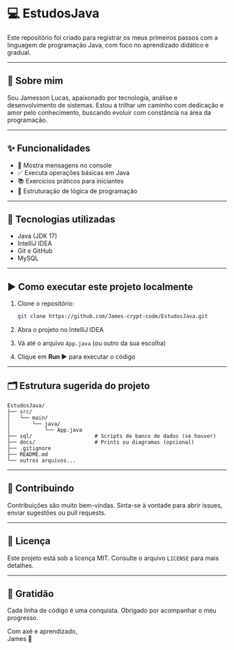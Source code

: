 # 💻 EstudosJava

Este repositório foi criado para registrar os meus primeiros passos com a linguagem de programação Java, com foco no aprendizado didático e gradual.

---

## 📌 Sobre mim

Sou Jamesson Lucas, apaixonado por tecnologia, análise e desenvolvimento de sistemas. Estou a trilhar um caminho com dedicação e amor pelo conhecimento, buscando evoluir com constância na área da programação.

---

## ✨ Funcionalidades

- 📌 Mostra mensagens no console
- ✅ Executa operações básicas em Java
- 📚 Exercícios práticos para iniciantes
- 🧠 Estruturação de lógica de programação

---

## 🚀 Tecnologias utilizadas

- Java (JDK 17)
- IntelliJ IDEA
- Git e GitHub
- MySQL

---

## ▶️ Como executar este projeto localmente

1. Clone o repositório:
   ```bash
   git clone https://github.com/James-crypt-code/EstudosJava.git
   ```

2. Abra o projeto no IntelliJ IDEA
3. Vá até o arquivo `App.java` (ou outro da sua escolha)
4. Clique em **Run ▶️** para executar o código

---

## 🗂️ Estrutura sugerida do projeto

```
EstudosJava/
├── src/
│   └── main/
│       └── java/
│           └── App.java
├── sql/                    # Scripts de banco de dados (se houver)
├── docs/                   # Prints ou diagramas (opcional)
├── .gitignore
├── README.md
└── outros arquivos...
```

---

## 🤝 Contribuindo

Contribuições são muito bem-vindas. Sinta-se à vontade para abrir issues, enviar sugestões ou pull requests.

---

## 📄 Licença

Este projeto está sob a licença MIT. Consulte o arquivo `LICENSE` para mais detalhes.

---

## 🙏 Gratidão

Cada linha de código é uma conquista. Obrigado por acompanhar o meu progresso.

Com axé e aprendizado,  
James 💫

